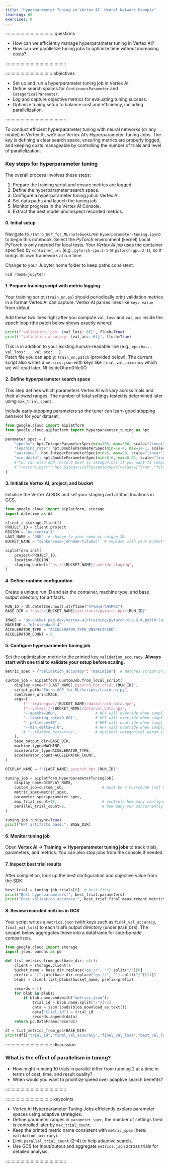 ```yaml
---
title: "Hyperparameter Tuning in Vertex AI: Neural Network Example"
teaching: 60
exercises: 0
---
```


:::::::::::::::::::::::::::::::::::::: questions 

- How can we efficiently manage hyperparameter tuning in Vertex AI?  
- How can we parallelize tuning jobs to optimize time without increasing costs?  

::::::::::::::::::::::::::::::::::::::::::::::::

::::::::::::::::::::::::::::::::::::: objectives

- Set up and run a hyperparameter tuning job in Vertex AI.  
- Define search spaces for `ContinuousParameter` and `CategoricalParameter`.  
- Log and capture objective metrics for evaluating tuning success.  
- Optimize tuning setup to balance cost and efficiency, including parallelization.  

::::::::::::::::::::::::::::::::::::::::::::::::

To conduct efficient hyperparameter tuning with neural networks (or any model) in Vertex AI, we’ll use Vertex AI’s Hyperparameter Tuning Jobs. The key is defining a clear search space, ensuring metrics are properly logged, and keeping costs manageable by controlling the number of trials and level of parallelization.

### Key steps for hyperparameter tuning

The overall process involves these steps:

1. Prepare the training script and ensure metrics are logged.  
2. Define the hyperparameter search space.  
3. Configure a hyperparameter tuning job in Vertex AI.  
4. Set data paths and launch the tuning job.  
5. Monitor progress in the Vertex AI Console.  
6. Extract the best model and inspect recorded metrics.  

#### 0. Initial setup

Navigate to `/Intro_GCP_for_ML/notebooks/08-Hyperparameter-tuning.ipynb` to begin this notebook. Select the *PyTorch* environment (kernel) Local PyTorch is only needed for local tests. Your *Vertex AI job* uses the container specified by `container_uri` (e.g., `pytorch-cpu.2-1` or `pytorch-gpu.2-1`), so it brings its own framework at run time.

Change to your Jupyter home folder to keep paths consistent.

```python
%cd /home/jupyter/
```

#### 1. Prepare training script with metric logging
Your training script (`train_nn.py`) should periodically print validation metrics in a format Vertex AI can capture. Vertex AI parses lines like `key: value` from stdout.

Add these two lines right after you compute `val_loss` and `val_acc` inside the epoch loop (the patch below shows exactly where):

```python
print(f"validation_loss: {val_loss:.6f}", flush=True)
print(f"validation_accuracy: {val_acc:.6f}", flush=True)
```

This is in addition to your existing human-readable line (e.g., `epoch=... val_loss:... val_acc:...`).  
Patch file you can apply: `train_nn.patch` (provided below). The current script also writes a `metrics.json` with keys like `final_val_accuracy` which we will read later. fileciteturn0file0

#### 2. Define hyperparameter search space
This step defines which parameters Vertex AI will vary across trials and their allowed ranges. The number of total settings tested is determined later using `max_trial_count`.

Include early-stopping parameters so the tuner can learn good stopping behavior for your dataset:

```python
from google.cloud import aiplatform
from google.cloud.aiplatform import hyperparameter_tuning as hpt

parameter_spec = {
    "epochs": hpt.IntegerParameterSpec(min=100, max=300, scale="linear"),
    "learning_rate": hpt.DoubleParameterSpec(min=1e-4, max=1e-1, scale="log"),
    "patience": hpt.IntegerParameterSpec(min=5, max=20, scale="linear"),
    "min_delta": hpt.DoubleParameterSpec(min=0.0, max=0.01, scale="linear"),  # improvement threshold on val_loss
    # You can also add restore_best as categorical if you want to compare behaviors:
    # "restore_best": hpt.CategoricalParameterSpec(values=["true","false"]),
}
```

#### 3. Initialize Vertex AI, project, and bucket
Initialize the Vertex AI SDK and set your staging and artifact locations in GCS.

```python
from google.cloud import aiplatform, storage
import datetime as dt

client = storage.Client()
PROJECT_ID = client.project
REGION = "us-central1"
LAST_NAME = "DOE"  # change to your name or unique ID
BUCKET_NAME = "sinkorswim-johndoe-titanic"  # replace with your bucket name

aiplatform.init(
    project=PROJECT_ID,
    location=REGION,
    staging_bucket=f"gs://{BUCKET_NAME}/.vertex_staging",
)
```

#### 4. Define runtime configuration
Create a unique run ID and set the container, machine type, and base output directory for artifacts.

```python
RUN_ID = dt.datetime.now().strftime("%Y%m%d-%H%M%S")
BASE_DIR = f"gs://{BUCKET_NAME}/artifacts/pytorch_hpt/{RUN_ID}"

IMAGE = "us-docker.pkg.dev/vertex-ai/training/pytorch-xla.2-4.py310:latest"  # CPU example
MACHINE = "n1-standard-4"
ACCELERATOR_TYPE = "ACCELERATOR_TYPE_UNSPECIFIED"
ACCELERATOR_COUNT = 0
```

#### 5. Configure hyperparameter tuning job
Set the optimization metric to the printed key `validation_accuracy`. **Always start with one trial to validate your setup before scaling.** 

```python
metric_spec = {"validation_accuracy": "maximize"}  # matches script print key

custom_job = aiplatform.CustomJob.from_local_script(
    display_name=f"{LAST_NAME}_pytorch_hpt-trial_{RUN_ID}",
    script_path="Intro_GCP_for_ML/scripts/train_nn.py",
    container_uri=IMAGE,
    args=[
        f"--train=gs://{BUCKET_NAME}/data/train_data.npz",
        f"--val=gs://{BUCKET_NAME}/data/val_data.npz",
        "--epochs=200",                 # HPT will override when sampling
        "--learning_rate=0.001",        # HPT will override when sampling
        "--patience=10",                # HPT will override when sampling
        "--min_delta=0.0",              # HPT will override when sampling
        # "--restore_best=true",        # optional categorical param if enabled above
    ],
    base_output_dir=BASE_DIR,
    machine_type=MACHINE,
    accelerator_type=ACCELERATOR_TYPE,
    accelerator_count=ACCELERATOR_COUNT,
)

DISPLAY_NAME = f"{LAST_NAME}_pytorch_hpt_{RUN_ID}"

tuning_job = aiplatform.HyperparameterTuningJob(
    display_name=DISPLAY_NAME,
    custom_job=custom_job,                 # must be a CustomJob (not CustomTrainingJob)
    metric_spec=metric_spec,
    parameter_spec=parameter_spec,
    max_trial_count=10,                    # controls how many configurations are tested
    parallel_trial_count=2,                # how many run concurrently (keep small for adaptive search)
)

tuning_job.run(sync=True)
print("HPT artifacts base:", BASE_DIR)
```

#### 6. Monitor tuning job
Open **Vertex AI → Training → Hyperparameter tuning jobs** to track trials, parameters, and metrics. You can also stop jobs from the console if needed.

#### 7. Inspect best trial results
After completion, look up the best configuration and objective value from the SDK:

```python
best_trial = tuning_job.trials[0]  # best-first
print("Best hyperparameters:", best_trial.parameters)
print("Best validation_accuracy:", best_trial.final_measurement.metrics)
```

#### 8. Review recorded metrics in GCS
Your script writes a `metrics.json` (with keys such as `final_val_accuracy`, `final_val_loss`) to each trial’s output directory (under `BASE_DIR`). The snippet below aggregates those into a dataframe for side-by-side comparison.

```python
from google.cloud import storage
import json, pandas as pd

def list_metrics_from_gcs(base_dir: str):
    client = storage.Client()
    bucket_name = base_dir.replace("gs://", "").split("/")[0]
    prefix = "/".join(base_dir.replace("gs://", "").split("/")[1:])
    blobs = client.list_blobs(bucket_name, prefix=prefix)

    records = []
    for blob in blobs:
        if blob.name.endswith("metrics.json"):
            trial_id = blob.name.split("/")[-2]
            data = json.loads(blob.download_as_text())
            data["trial_id"] = trial_id
            records.append(data)
    return pd.DataFrame(records)

df = list_metrics_from_gcs(BASE_DIR)
print(df[["trial_id","final_val_accuracy","final_val_loss","best_val_loss","best_epoch","patience","min_delta","learning_rate"]].sort_values("final_val_accuracy", ascending=False))
```

::::::::::::::::::::::::::::::::::::: discussion

### What is the effect of parallelism in tuning?  

- How might running 10 trials in parallel differ from running 2 at a time in terms of cost, time, and result quality?  
- When would you want to prioritize speed over adaptive search benefits?  

::::::::::::::::::::::::::::::::::::::::::::::::

::::::::::::::::::::::::::::::::::::: keypoints

- Vertex AI Hyperparameter Tuning Jobs efficiently explore parameter spaces using adaptive strategies.  
- Define parameter ranges in `parameter_spec`; the number of settings tried is controlled later by `max_trial_count`.  
- Keep the printed metric name consistent with `metric_spec` (here: `validation_accuracy`).  
- Limit `parallel_trial_count` (2–4) to help adaptive search.  
- Use GCS for input/output and aggregate `metrics.json` across trials for detailed analysis.  

::::::::::::::::::::::::::::::::::::::::::::::::

